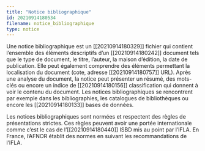 ```yaml
---
title: "Notice bibliographique"
id: 20210914180534
filename: notice_bibliographique
type: notice
---
```


Une notice bibliographique est un [[20210914180329]] fichier qui contient l’ensemble des éléments descriptifs d’un [[20210914180242]] document tels que le type de document, le titre, l’auteur, la maison d’édition, la date de publication. Elle peut également comprendre des éléments permettant la localisation du document (cote, adresse [[20210914180757]] URL). 
Après une analyse du document, la notice peut présenter un résumé, des mots-clés ou encore un indice de [[20210914180156]] classification qui donnent à voir le contenu du document. Les notices bibliographiques se rencontrent par exemple dans les bibliographies, les catalogues de bibliothèques ou encore les [[20210914180133]] bases de données. 

Les notices bibliographiques sont normées et respectent des règles de présentations strictes. Ces règles peuvent avoir une portée internationale comme c’est le cas de l’[[20210914180440]] ISBD mis au point par l’IFLA. En France, l’AFNOR établit des normes en suivant les recommandations de l’IFLA.

